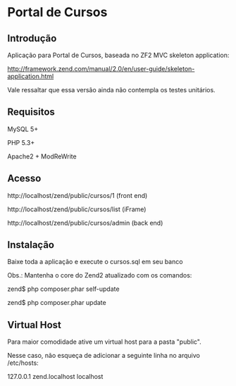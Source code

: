 Portal de Cursos
=======================

Introdução
------------
Aplicação para Portal de Cursos, baseada no ZF2 MVC skeleton application:

http://framework.zend.com/manual/2.0/en/user-guide/skeleton-application.html

Vale ressaltar que essa versão ainda não contempla os testes unitários.


Requisitos
------------

MySQL 5+

PHP 5.3+

Apache2 + ModReWrite


Acesso
------------
http://localhost/zend/public/cursos/1 (front end)

http://localhost/zend/public/cursos/list (iFrame)

http://localhost/zend/public/cursos/admin (back end)



Instalação
----------------------------

Baixe toda a aplicação e execute o cursos.sql em seu banco

Obs.: Mantenha o core do Zend2 atualizado com os comandos:

zend$ php composer.phar self-update

zend$ php composer.phar update


Virtual Host
------------
Para maior comodidade ative um virtual host para a pasta "public".

Nesse caso, não esqueça de adicionar a seguinte linha no arquivo /etc/hosts:

127.0.0.1       zend.localhost localhost
